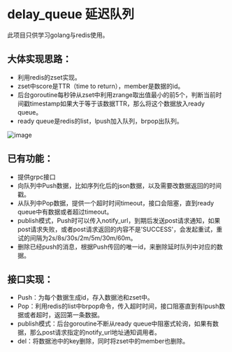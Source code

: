 # delay_queue 延迟队列

此项目只供学习golang与redis使用。

## 大体实现思路：
- 利用redis的zset实现。
- zset中score是TTR（time to return），member是数据的id。
- 后台goroutine每秒钟从zset中利用zrange取出值最小的前5个，判断当前时间戳timestamp如果大于等于该数据TTR，那么将这个数据放入ready queue。
- ready queue是redis的list，lpush加入队列，brpop出队列。



![image](https://qschou.oss-cn-hangzhou.aliyuncs.com/20190218195349703.png)



## 已有功能：
- 提供grpc接口
- 向队列中Push数据，比如序列化后的json数据，以及需要改数据返回的时间戳。
- 从队列中Pop数据，提供一个超时时间timeout，接口会阻塞，直到ready queue中有数据或者超过timeout。
- publish模式，Push时可以传入notify_url，到期后发送post请求通知，如果post请求失败，或者post请求返回的内容不是'SUCCESS'，会发起重试，重试的间隔为2s/8s/30s/2m/5m/30m/60m。
- 删除已经push的消息，根据Push传回的唯一id，来删除延时队列中对应的数据。

## 接口实现：
- Push：为每个数据生成id，存入数据池和zset中。
- Pop：利用redis的list中brpop命令，传入超时时间，接口阻塞直到有lpush数据或者超时，返回第一条数据。
- publish模式：后台goroutine不断从ready queue中阻塞式轮询，如果有数据，那么post请求指定的notify_url地址通知调用者。
- del：将数据池中的key删除，同时将zset中的member也删除。

